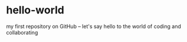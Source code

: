 # hello-world
my first repository on GitHub – let's say hello to the world of coding and collaborating
